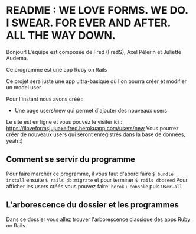# README : WE LOVE FORMS. WE DO. I SWEAR. FOR EVER AND AFTER. ALL THE WAY DOWN.

Bonjour! L'équipe est composée de Fred (FredS), Axel Pélerin et Juliette Audema. 

Ce programme est une app Ruby on Rails

Ce projet sera juste une app ultra-basique où l'on pourra créer et modifier un model user. 

Pour l'instant nous avons créé :
- Une page users/new qui permet d'ajouter des nouveaux users

Le site est en ligne et vous pouvez le visiter ici : https://iloveformsjujuaxelfred.herokuapp.com/users/new
Vous pourrez créer de nouveaux users qui seront enregistrés dans la base de données, yeah :)

## Comment se servir du programme 

Pour faire marcher ce programme, il vous faut d'abord faire ```$ bundle install``` ensuite ```$ rails db:migrate``` et pour terminer ```$ rails db:seed```
Pour afficher les users créés vous pouvez faire: ```heroku console``` puis ```User.all```

## L'arborescence du dossier et les programmes

Dans ce dossier vous allez trouver l'arborescence classique des apps Ruby on Rails.
